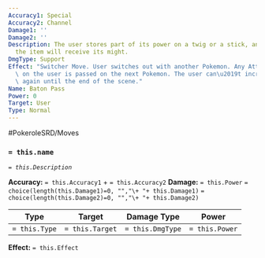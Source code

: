 ```yaml
---
Accuracy1: Special
Accuracy2: Channel
Damage1: ''
Damage2: ''
Description: The user stores part of its power on a twig or a stick, anyone who touch
  the item will receive its might.
DmgType: Support
Effect: "Switcher Move. User switches out with another Pokemon. Any Attribute increase\
  \ on the user is passed on the next Pokemon. The user can\u2019t increase its Attributes\
  \ again until the end of the scene."
Name: Baton Pass
Power: 0
Target: User
Type: Normal
---
```


#PokeroleSRD/Moves

### `= this.name` 
*`= this.Description`*

**Accuracy:** `= this.Accuracy1` + `= this.Accuracy2`
**Damage:** `= this.Power` `= choice(length(this.Damage1)=0, "","\+ "+ this.Damage1)` `= choice(length(this.Damage2)=0, "","\+ "+ this.Damage2)`

| Type          | Target          | Damage Type          | Power          |
| ------------- | --------------- | ---------------- | -------------- |
| `= this.Type` | `= this.Target` | `= this.DmgType` | `= this.Power` | 

**Effect:** `= this.Effect`